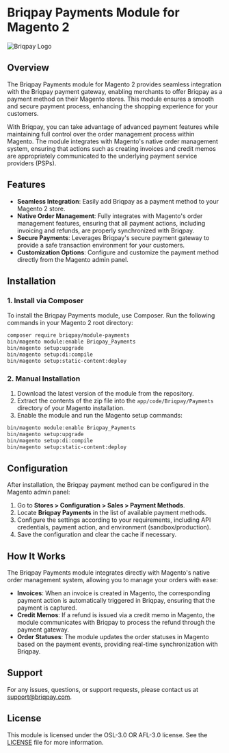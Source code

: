 # Briqpay Payments Module for Magento 2

![Briqpay Logo](https://cdn.briqpay.com/static/images/briqpayLogo.svg) <!-- Replace with actual logo URL if available -->

## Overview

The Briqpay Payments module for Magento 2 provides seamless integration with the Briqpay payment gateway, enabling merchants to offer Briqpay as a payment method on their Magento stores. This module ensures a smooth and secure payment process, enhancing the shopping experience for your customers.

With Briqpay, you can take advantage of advanced payment features while maintaining full control over the order management process within Magento. The module integrates with Magento's native order management system, ensuring that actions such as creating invoices and credit memos are appropriately communicated to the underlying payment service providers (PSPs).

## Features

- **Seamless Integration**: Easily add Briqpay as a payment method to your Magento 2 store.
- **Native Order Management**: Fully integrates with Magento's order management features, ensuring that all payment actions, including invoicing and refunds, are properly synchronized with Briqpay.
- **Secure Payments**: Leverages Briqpay's secure payment gateway to provide a safe transaction environment for your customers.
- **Customization Options**: Configure and customize the payment method directly from the Magento admin panel.

## Installation

### 1. Install via Composer

To install the Briqpay Payments module, use Composer. Run the following commands in your Magento 2 root directory:

```bash
composer require briqpay/module-payments
bin/magento module:enable Briqpay_Payments
bin/magento setup:upgrade
bin/magento setup:di:compile
bin/magento setup:static-content:deploy
```

### 2. Manual Installation

1. Download the latest version of the module from the repository.
2. Extract the contents of the zip file into the `app/code/Briqpay/Payments` directory of your Magento installation.
3. Enable the module and run the Magento setup commands:

```bash
bin/magento module:enable Briqpay_Payments
bin/magento setup:upgrade
bin/magento setup:di:compile
bin/magento setup:static-content:deploy
```

## Configuration

After installation, the Briqpay payment method can be configured in the Magento admin panel:

1. Go to **Stores > Configuration > Sales > Payment Methods**.
2. Locate **Briqpay Payments** in the list of available payment methods.
3. Configure the settings according to your requirements, including API credentials, payment action, and environment (sandbox/production).
4. Save the configuration and clear the cache if necessary.

## How It Works

The Briqpay Payments module integrates directly with Magento's native order management system, allowing you to manage your orders with ease:

- **Invoices**: When an invoice is created in Magento, the corresponding payment action is automatically triggered in Briqpay, ensuring that the payment is captured.
- **Credit Memos**: If a refund is issued via a credit memo in Magento, the module communicates with Briqpay to process the refund through the payment gateway.
- **Order Statuses**: The module updates the order statuses in Magento based on the payment events, providing real-time synchronization with Briqpay.

## Support

For any issues, questions, or support requests, please contact us at [support@briqpay.com](mailto:support@briqpay.com).

## License

This module is licensed under the OSL-3.0 OR AFL-3.0 license. See the [LICENSE](LICENSE) file for more information.
